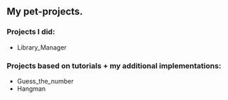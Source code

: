 ## My pet-projects.

### Projects I did:
- Library_Manager

### Projects based on tutorials + my additional implementations:
- Guess_the_number
- Hangman
